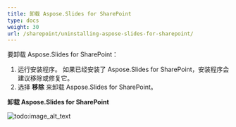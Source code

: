 ```yaml
---
title: 卸载 Aspose.Slides for SharePoint
type: docs
weight: 30
url: /sharepoint/uninstalling-aspose-slides-for-sharepoint/
---
```


要卸载 Aspose.Slides for SharePoint：

1. 运行安装程序。
   如果已经安装了 Aspose.Slides for SharePoint，安装程序会建议移除或修复它。
2. 选择 **移除** 来卸载 Aspose.Slides for SharePoint。

**卸载 Aspose.Slides for SharePoint**

![todo:image_alt_text](uninstalling-aspose-slides-for-sharepoint_1.png)
